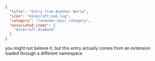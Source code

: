 ```json
{
  "title": "Entry from Another World",
  "icon": "minecraft:oak_log",
  "category": "lavender:epic_category",
  "associated_items": [
    "minecraft:diamond"
  ]
}
```

you might not believe it, but this entry actually comes from an extension loaded through a different namespace